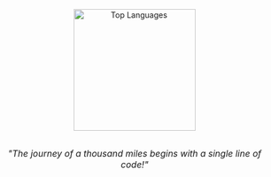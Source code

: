 <div align="center" style="display: flex; flex-wrap: wrap; justify-content: center; align-items: center; gap: 20px;">

  <img src="https://github-readme-stats.vercel.app/api/top-langs/?username=chunhanhoa&layout=compact&theme=tokyonight&hide_border=true" alt="Top Languages" width="220" style="max-width: 100%; height: auto;" />

</div>

<br/>

<p align="center">
  <em style="font-size: 16px;">"The journey of a thousand miles begins with a single line of code!"</em>
</p>
